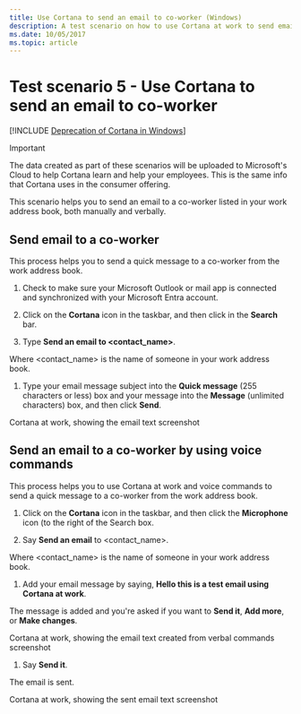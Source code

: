 ```yaml
---
title: Use Cortana to send an email to co-worker (Windows)
description: A test scenario on how to use Cortana at work to send email to a co-worker.
ms.date: 10/05/2017
ms.topic: article
---
```


# Test scenario 5 - Use Cortana to send an email to co-worker
<!--Using include for Cortana in Windows deprecation -->
[!INCLUDE [Deprecation of Cortana in Windows](./includes/cortana-deprecation.md)]

>[!Important]
>The data created as part of these scenarios will be uploaded to Microsoft's Cloud to help Cortana learn and help your employees. This is the same info that Cortana uses in the consumer offering.

This scenario helps you to send an email to a co-worker listed in your work address book, both manually and verbally.

## Send email to a co-worker

This process helps you to send a quick message to a co-worker from the work address book.

1. Check to make sure your Microsoft Outlook or mail app is connected and synchronized with your Microsoft Entra account.

1. Click on the **Cortana** icon in the taskbar, and then click in the **Search** bar.

1. Type **Send an email to <contact_name>**.

Where <contact_name> is the name of someone in your work address book.

1. Type your email message subject into the **Quick message** (255 characters or less) box and your message into the **Message** (unlimited characters) box, and then click **Send**.

Cortana at work, showing the email text
screenshot

## Send an email to a co-worker by using voice commands

This process helps you to use Cortana at work and voice commands to send a quick message to a co-worker from the work address book.

1. Click on the **Cortana** icon in the taskbar, and then click the **Microphone** icon (to the right of the Search box.

1. Say **Send an email** to <contact_name>.

Where <contact_name> is the name of someone in your work address book.

1. Add your email message by saying, **Hello this is a test email using Cortana at work**.

The message is added and you're asked if you want to **Send it**, **Add more**, or **Make changes**.

Cortana at work, showing the email text created from verbal commands
screenshot

1. Say **Send it**.

The email is sent.

Cortana at work, showing the sent email text
screenshot
